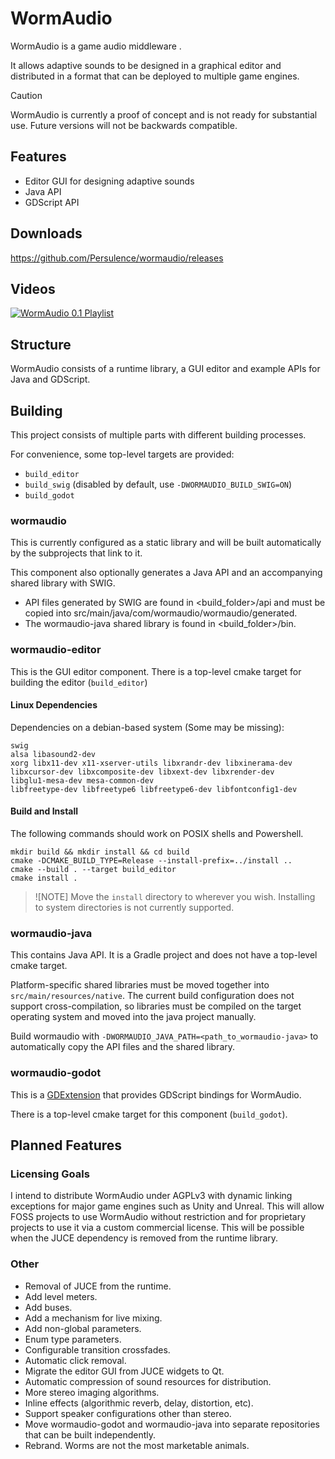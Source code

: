 # WormAudio

WormAudio is a game audio middleware .

It allows adaptive sounds to be designed in a graphical editor and distributed in a format that can be deployed to multiple game engines.

> [!CAUTION]
> WormAudio is currently a proof of concept and is not ready for substantial use. 
> Future versions will not be backwards compatible.

## Features

- Editor GUI for designing adaptive sounds
- Java API
- GDScript API

## Downloads 

<https://github.com/Persulence/wormaudio/releases>

## Videos

[![WormAudio 0.1 Playlist](https://img.youtube.com/vi/BaaW4TYNxQs/0.jpg)](https://www.youtube.com/playlist?list=PLWuxGrHLmVCiRlxeiQdXLXQ6MhWES7Hx-)

## Structure

WormAudio consists of a runtime library, a GUI editor and example APIs for Java and GDScript.

## Building

This project consists of multiple parts with different building processes.

For convenience, some top-level targets are provided:

- `build_editor`
- `build_swig` (disabled by default, use `-DWORMAUDIO_BUILD_SWIG=ON`)
- `build_godot`

### wormaudio

This is currently configured as a static library and will be built automatically by the subprojects that link to it.

This component also optionally generates a Java API and an accompanying shared library with SWIG.

- API files generated by SWIG are found in <build_folder>/api and must be copied into src/main/java/com/wormaudio/wormaudio/generated.
- The wormaudio-java shared library is found in <build_folder>/bin.

### wormaudio-editor

This is the GUI editor component. There is a top-level cmake target for building the editor (`build_editor`)

#### Linux Dependencies

Dependencies on a debian-based system (Some may be missing):

```
swig
alsa libasound2-dev
xorg libx11-dev x11-xserver-utils libxrandr-dev libxinerama-dev libxcursor-dev libxcomposite-dev libxext-dev libxrender-dev 
libglu1-mesa-dev mesa-common-dev
libfreetype-dev libfreetype6 libfreetype6-dev libfontconfig1-dev
```

#### Build and Install

The following commands should work on POSIX shells and Powershell.

```
mkdir build && mkdir install && cd build
cmake -DCMAKE_BUILD_TYPE=Release --install-prefix=../install ..
cmake --build . --target build_editor
cmake install .
```

> ![NOTE]
> Move the `install` directory to wherever you wish. Installing to system directories is not currently supported.

### wormaudio-java 

This contains Java API. It is a Gradle project and does not have a top-level cmake target.

Platform-specific shared libraries must be moved together into `src/main/resources/native`. The current build configuration does not support cross-compilation, so libraries must be compiled on the target operating system and moved into the java project manually.

Build wormaudio with `-DWORMAUDIO_JAVA_PATH=<path_to_wormaudio-java>` to automatically copy the API files and the shared library.

### wormaudio-godot

This is a [GDExtension](https://docs.godotengine.org/en/stable/tutorials/scripting/gdextension/index.html) that provides GDScript bindings for WormAudio.

There is a top-level cmake target for this component (`build_godot`).

## Planned Features

### Licensing Goals

I intend to distribute WormAudio under AGPLv3 with dynamic linking exceptions for major game engines such as Unity and Unreal. This will allow FOSS projects to use WormAudio without restriction and for proprietary projects to use it via a custom commercial license. This will be possible when the JUCE dependency is removed from the runtime library.

### Other

- Removal of JUCE from the runtime.
- Add level meters.
- Add buses.
- Add a mechanism for live mixing.
- Add non-global parameters.
- Enum type parameters.
- Configurable transition crossfades.
- Automatic click removal.
- Migrate the editor GUI from JUCE widgets to Qt.
- Automatic compression of sound resources for distribution.
- More stereo imaging algorithms.
- Inline effects (algorithmic reverb, delay, distortion, etc).
- Support speaker configurations other than stereo.
- Move wormaudio-godot and wormaudio-java into separate repositories that can be built independently.
- Rebrand. Worms are not the most marketable animals.

